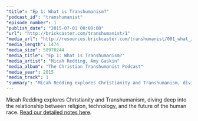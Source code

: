 ```yaml
---
"title": "Ep 1: What is Transhumanism?"
"podcast_id": "transhumanist"
"episode_number": 1
"publish_date": "2015-07-01 00:00:00"
"url": "http://brickcaster.com/transhumanist/1"
"media_url": "http://resources.brickcaster.com/transhumanist/001_what_is_transhumanism.mp3"
"media_length": 1474
"media_size": 58970244
"media_title": "Ep 1: What is Transhumanism?"
"media_artist": "Micah Redding, Amy Gaskin"
"media_album": "The Christian Transhumanist Podcast"
"media_year": 2015
"media_track": 1
"summary": "Micah Redding explores Christianity and Transhumanism, diving deep into the relationship between religion, technology, and the future of the human race."
---
```


Micah Redding explores Christianity and Transhumanism, diving deep into the relationship between religion, technology, and the future of the human race. [Read our detailed notes here](http://brickcaster.com/transhumanist/1).
